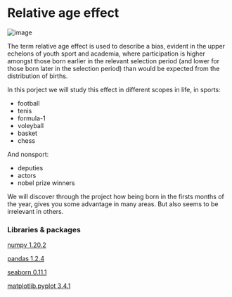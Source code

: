 # Relative age effect

![image](https://user-images.githubusercontent.com/91548371/146502254-aa4b7bcb-d6aa-4d1e-a803-456c424333fd.png)


The term relative age effect is used to describe a bias, evident in the upper echelons of youth sport and academia, where participation is higher amongst those born earlier in the relevant selection period (and lower for those born later in the selection period) than would be expected from the distribution of births.

In this porject we will study this effect in different scopes in life, in sports:

*  football
*  tenis 
*  formula-1 
*  voleyball 
*  basket
*  chess

And nonsport:

* deputies 
* actors
* nobel prize winners


We will discover through the project how being born in the firsts months of the year, gives you some advantage in many areas. But also seems to be irrelevant
in others.


### Libraries & packages

[numpy 1.20.2](https://pypi.org/project/numpy/)

[pandas 1.2.4](https://pypi.org/project/pandas/)

[seaborn 0.11.1](https://pypi.org/project/seaborn/)

[matplotlib.pyplot 3.4.1](https://pypi.org/project/matplotlib/3.4.1/)
